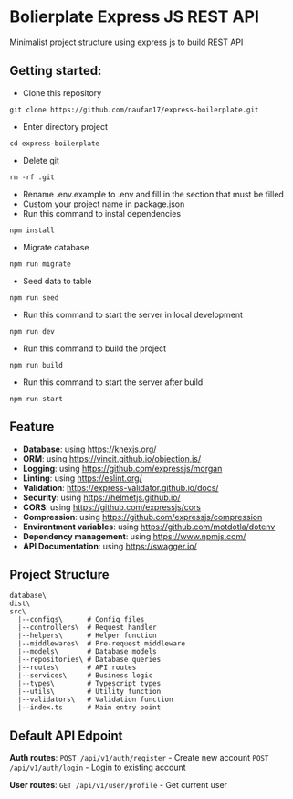 # Bolierplate Express JS REST API
Minimalist project structure using express js to build REST API

## Getting started:
- Clone this repository
```
git clone https://github.com/naufan17/express-boilerplate.git
```
- Enter directory project
```
cd express-boilerplate
```
- Delete git
```
rm -rf .git
```
- Rename .env.example to .env and fill in the section that must be filled
- Custom your project name in package.json
- Run this command to instal dependencies
```
npm install
```
- Migrate database
```
npm run migrate 
```
- Seed data to table
```
npm run seed
```
- Run this command to start the server in local development
```
npm run dev
```
- Run this command to build the project
```
npm run build
```
- Run this command to start the server after build
```
npm run start
```

## Feature
- **Database**: using https://knexjs.org/
- **ORM**: using https://vincit.github.io/objection.js/
- **Logging**: using https://github.com/expressjs/morgan
- **Linting**: using https://eslint.org/
- **Validation**: https://express-validator.github.io/docs/
- **Security**: using https://helmetjs.github.io/
- **CORS**: using https://github.com/expressjs/cors
- **Compression**: using https://github.com/expressjs/compression
- **Environtment variables**: using https://github.com/motdotla/dotenv
- **Dependency management**: using https://www.npmjs.com/
- **API Documentation**: using https://swagger.io/

## Project Structure
```
database\
dist\
src\
  |--configs\      # Config files
  |--controllers\  # Request handler
  |--helpers\      # Helper function
  |--middlewares\  # Pre-request middleware
  |--models\       # Database models
  |--repositories\ # Database queries
  |--routes\       # API routes
  |--services\     # Business logic
  |--types\        # Typescript types
  |--utils\        # Utility function
  |--validators\   # Validation function
  |--index.ts      # Main entry point

```

## Default API Edpoint
**Auth routes**:
``POST /api/v1/auth/register``  - Create new account
``POST /api/v1/auth/login``     - Login to existing account

**User routes**:
``GET /api/v1/user/profile``    - Get current user
